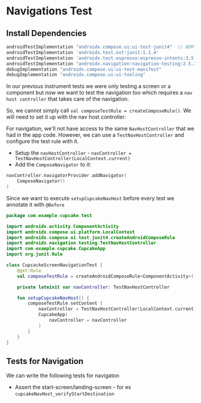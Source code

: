 # Navigations Test

## Install Dependencies

```gradle
androidTestImplementation "androidx.compose.ui:ui-test-junit4"  // BOM
androidTestImplementation 'androidx.test.ext:junit:1.1.4'
androidTestImplementation 'androidx.test.espresso:espresso-intents:3.5.0'
androidTestImplementation "androidx.navigation:navigation-testing:2.5.3"
debugImplementation "androidx.compose.ui:ui-test-manifest"
debugImplementation "androidx.compose.ui:ui-tooling"
```

In our previous instrument tests we were only testing a screen or a component but now we want to test the navigation
too which requires a `nav host controller` that takes care of the navigation.

So, we cannot simply call `val composeTestRule = createComposeRule()`.  We will need to set it up with the 
nav host controller:

For navigation, we'll not have access to the same `NavHostController` that we had in the app code.
However, we can use a `TestNavHostController` and configure the test rule with it.

- Setup the `navHostController` - `navController = TestNavHostController(LocalContext.current)`
- Add the `ComposeNavigator` to it:

```kt
navController.navigatorProvider.addNavigator(
    ComposeNavigator()
)
```

Since we want to execute `setupCupcakeNavHost` before every test we annotate it with `@Before`

```kt
package com.example.cupcake.test

import androidx.activity.ComponentActivity
import androidx.compose.ui.platform.LocalContext
import androidx.compose.ui.test.junit4.createAndroidComposeRule
import androidx.navigation.testing.TestNavHostController
import com.example.cupcake.CupcakeApp
import org.junit.Rule

class CupcackeScreenNavigationTest {
    @get:Rule
    val composeTestRule = createAndroidComposeRule<ComponentActivity>()

    private lateinit var navController: TestNavHostController

    fun setupCupcakeNavHost() {
        composeTestRule.setContent {
            navController = TestNavHostController(LocalContext.current)
            CupcakeApp(
                navController = navController
            )
        }
    }
}
```

## Tests for Navigation

We can write the following tests for navigaton

- Assert the start-screen/landing-screen - for ex `cupcakeNavHost_verifyStartDestination`
